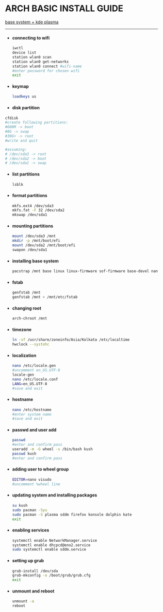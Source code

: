 # ARCH BASIC INSTALL GUIDE

<u>base system + kde plasma</u>

---

- #### connecting to wifi

  ```bash
  iwctl
  device list
  station wlan0 scan
  station wlan0 get-networks
  station wlan0 connect #wifi-name
  #enter password for chosen wifi
  exit
  ```

- #### keymap

  ```bash
  loadkeys us
  ```

- #### disk partition

```bash
cfdisk
#create following partitions:
#600M -> boot
#8G -> swap
#30G+ -> root
#write and quit

#assuming:
# /dev/sda3 -> root
# /dev/sda2 -> boot
# /dev/sda1 -> swap
```

- #### list partitions

  ```bash
  lsblk
  ```

- #### format partitions

  ```bash
  mkfs.ext4 /dev/sda3
  mkfs.fat -F 32 /dev/sda2
  mkswap /dev/sda1
  ```

- #### mounting partitions

  ```bash
  mount /dev/sda3 /mnt
  mkdir -p /mnt/boot/efi
  mount /dev/sda2 /mnt/boot/efi
  swapon /dev/sda1
  ```

- #### installing base system

  ```bash
  pacstrap /mnt base linux linux-firmware sof-firmware base-devel nano networkmanager grub efibootmgr dhcpcd
  ```

- #### fstab

  ```bash
  genfstab /mnt
  genfstab /mnt > /mnt/etc/fstab
  ```

- #### changing root

  ```bash
  arch-chroot /mnt
  ```

- #### timezone

  ```bash
  ln -sf /usr/share/zoneinfo/Asia/Kolkata /etc/localtime
  hwclock --systohc
  ```

- #### localization

  ```bash
  nano /etc/locale.gen
  #uncomment en_US.UTF-8
  locale-gen
  nano /etc/locale.conf
  LANG=en_US.UTF-8
  #save and exit
  ```

- #### hostname

  ```bash
  nano /etc/hostname
  #enter system name
  #save and exit
  ```

- #### passwd and user add

  ```bash
  passwd
  #enter and confirm pass
  useradd -m -G wheel -s /bin/bash kush
  passwd kush
  #enter and confirm pass
  ```

- #### adding user to wheel group

  ```bash
  EDITOR=nano visudo
  #uncomment %wheel line
  ```

- #### updating system and installing packages

  ```bash
  su kush
  sudo pacman -Syu
  sudo pacman -S plasma sddm firefox konsole dolphin kate
  exit
  ```

- #### enabling services

  ```bash
  systemctl enable NetworkManager.service
  systemctl enable dhcpcd@eno2.service
  sudo systemctl enable sddm.service
  ```

- #### setting up grub

  ```bash
  grub-install /dev/sda
  grub-mkconfig -o /boot/grub/grub.cfg
  exit
  ```

- #### unmount and reboot

  ```bash
  unmount -a
  reboot
  ```
